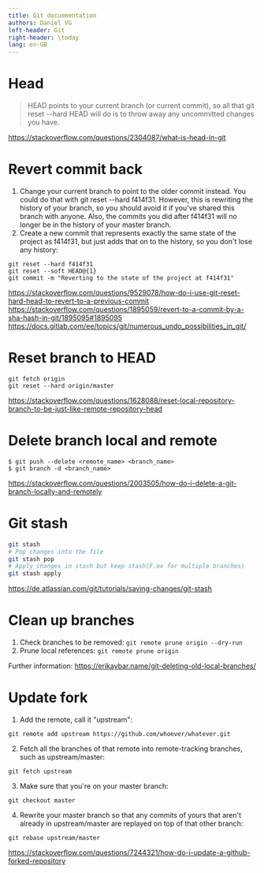 ```yaml
---
title: Git docuementation
authors: Daniel VG
left-header: Git
right-header: \today
lang: en-GB
---
```


# Head

> HEAD points to your current branch (or current commit), so all that git reset --hard HEAD will do is to throw away any uncommitted changes you have.

<https://stackoverflow.com/questions/2304087/what-is-head-in-git>

# Revert commit back

1. Change your current branch to point to the older commit instead. You could do that with git reset --hard f414f31. However, this is rewriting the history of your branch, so you should avoid it if you've shared this branch with anyone. Also, the commits you did after f414f31 will no longer be in the history of your master branch.
2. Create a new commit that represents exactly the same state of the project as f414f31, but just adds that on to the history, so you don't lose any history:

```
git reset --hard f414f31
git reset --soft HEAD@{1}
git commit -m "Reverting to the state of the project at f414f31"
```

<https://stackoverflow.com/questions/9529078/how-do-i-use-git-reset-hard-head-to-revert-to-a-previous-commit>
<https://stackoverflow.com/questions/1895059/revert-to-a-commit-by-a-sha-hash-in-git/1895095#1895095>
<https://docs.gitlab.com/ee/topics/git/numerous_undo_possibilities_in_git/>

# Reset branch to HEAD

```
git fetch origin
git reset --hard origin/master
```

<https://stackoverflow.com/questions/1628088/reset-local-repository-branch-to-be-just-like-remote-repository-head>

# Delete branch local and remote

```
$ git push --delete <remote_name> <branch_name>
$ git branch -d <branch_name>
```

<https://stackoverflow.com/questions/2003505/how-do-i-delete-a-git-branch-locally-and-remotely>

# Git stash

```bash
git stash
# Pop changes into the file
git stash pop
# Apply changes in stash but keep stash(F.ex for multiple branches)
git stash apply
```

<https://de.atlassian.com/git/tutorials/saving-changes/git-stash>

# Clean up branches

1. Check branches to be removed: `git remote prune origin --dry-run`
2. Prune local references: `git remote prune origin`

Further information: <https://erikaybar.name/git-deleting-old-local-branches/>

# Update fork

1. Add the remote, call it "upstream":

`git remote add upstream https://github.com/whoever/whatever.git`

2.  Fetch all the branches of that remote into remote-tracking branches, such as upstream/master:

`git fetch upstream`

3. Make sure that you're on your master branch:

`git checkout master`

4. Rewrite your master branch so that any commits of yours that aren't already in upstream/master are replayed on top of that other branch:

`git rebase upstream/master`

<https://stackoverflow.com/questions/7244321/how-do-i-update-a-github-forked-repository>
